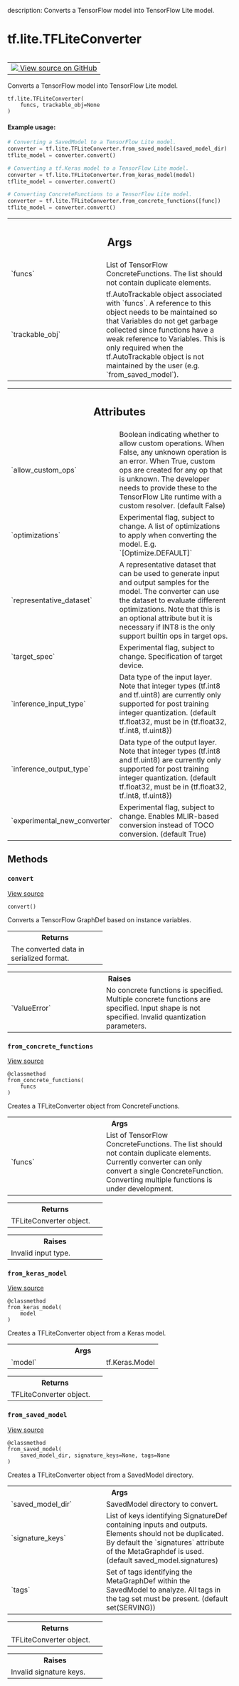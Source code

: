 description: Converts a TensorFlow model into TensorFlow Lite model.

<div itemscope itemtype="http://developers.google.com/ReferenceObject">
<meta itemprop="name" content="tf.lite.TFLiteConverter" />
<meta itemprop="path" content="Stable" />
<meta itemprop="property" content="__init__"/>
<meta itemprop="property" content="convert"/>
<meta itemprop="property" content="from_concrete_functions"/>
<meta itemprop="property" content="from_keras_model"/>
<meta itemprop="property" content="from_saved_model"/>
</div>

# tf.lite.TFLiteConverter

<!-- Insert buttons and diff -->

<table class="tfo-notebook-buttons tfo-api nocontent" align="left">
<td>
  <a target="_blank" href="https://github.com/tensorflow/tensorflow/blob/r2.3/tensorflow/lite/python/lite.py#L904-L1076">
    <img src="https://www.tensorflow.org/images/GitHub-Mark-32px.png" />
    View source on GitHub
  </a>
</td>
</table>



Converts a TensorFlow model into TensorFlow Lite model.

<pre class="devsite-click-to-copy prettyprint lang-py tfo-signature-link">
<code>tf.lite.TFLiteConverter(
    funcs, trackable_obj=None
)
</code></pre>



<!-- Placeholder for "Used in" -->


#### Example usage:


```python
# Converting a SavedModel to a TensorFlow Lite model.
converter = tf.lite.TFLiteConverter.from_saved_model(saved_model_dir)
tflite_model = converter.convert()

# Converting a tf.Keras model to a TensorFlow Lite model.
converter = tf.lite.TFLiteConverter.from_keras_model(model)
tflite_model = converter.convert()

# Converting ConcreteFunctions to a TensorFlow Lite model.
converter = tf.lite.TFLiteConverter.from_concrete_functions([func])
tflite_model = converter.convert()
```


<!-- Tabular view -->
 <table class="responsive fixed orange">
<colgroup><col width="214px"><col></colgroup>
<tr><th colspan="2"><h2 class="add-link">Args</h2></th></tr>

<tr>
<td>
`funcs`
</td>
<td>
List of TensorFlow ConcreteFunctions. The list should not contain
duplicate elements.
</td>
</tr><tr>
<td>
`trackable_obj`
</td>
<td>
tf.AutoTrackable object associated with `funcs`. A
reference to this object needs to be maintained so that Variables do not
get garbage collected since functions have a weak reference to
Variables. This is only required when the tf.AutoTrackable object is not
maintained by the user (e.g. `from_saved_model`).
</td>
</tr>
</table>





<!-- Tabular view -->
 <table class="responsive fixed orange">
<colgroup><col width="214px"><col></colgroup>
<tr><th colspan="2"><h2 class="add-link">Attributes</h2></th></tr>

<tr>
<td>
`allow_custom_ops`
</td>
<td>
Boolean indicating whether to allow custom operations.
When False, any unknown operation is an error. When True, custom ops are
created for any op that is unknown. The developer needs to provide these
to the TensorFlow Lite runtime with a custom resolver. (default False)
</td>
</tr><tr>
<td>
`optimizations`
</td>
<td>
Experimental flag, subject to change. A list of optimizations
to apply when converting the model. E.g. `[Optimize.DEFAULT]`
</td>
</tr><tr>
<td>
`representative_dataset`
</td>
<td>
A representative dataset that can be used to
generate input and output samples for the model. The converter can use the
dataset to evaluate different optimizations. Note that this is an optional
attribute but it is necessary if INT8 is the only support builtin ops in
target ops.
</td>
</tr><tr>
<td>
`target_spec`
</td>
<td>
Experimental flag, subject to change. Specification of target
device.
</td>
</tr><tr>
<td>
`inference_input_type`
</td>
<td>
Data type of the input layer. Note that integer types
(tf.int8 and tf.uint8) are currently only supported for post training
integer quantization. (default tf.float32, must be in {tf.float32,
tf.int8, tf.uint8})
</td>
</tr><tr>
<td>
`inference_output_type`
</td>
<td>
Data type of the output layer. Note that integer
types (tf.int8 and tf.uint8) are currently only supported for post
training integer quantization. (default tf.float32, must be in
{tf.float32, tf.int8, tf.uint8})
</td>
</tr><tr>
<td>
`experimental_new_converter`
</td>
<td>
Experimental flag, subject to change. Enables
MLIR-based conversion instead of TOCO conversion. (default True)
</td>
</tr>
</table>



## Methods

<h3 id="convert"><code>convert</code></h3>

<a target="_blank" href="https://github.com/tensorflow/tensorflow/blob/r2.3/tensorflow/lite/python/lite.py#L1063-L1076">View source</a>

<pre class="devsite-click-to-copy prettyprint lang-py tfo-signature-link">
<code>convert()
</code></pre>

Converts a TensorFlow GraphDef based on instance variables.


<!-- Tabular view -->
 <table class="responsive fixed orange">
<colgroup><col width="214px"><col></colgroup>
<tr><th colspan="2">Returns</th></tr>
<tr class="alt">
<td colspan="2">
The converted data in serialized format.
</td>
</tr>

</table>



<!-- Tabular view -->
 <table class="responsive fixed orange">
<colgroup><col width="214px"><col></colgroup>
<tr><th colspan="2">Raises</th></tr>

<tr>
<td>
`ValueError`
</td>
<td>
No concrete functions is specified.
Multiple concrete functions are specified.
Input shape is not specified.
Invalid quantization parameters.
</td>
</tr>
</table>



<h3 id="from_concrete_functions"><code>from_concrete_functions</code></h3>

<a target="_blank" href="https://github.com/tensorflow/tensorflow/blob/r2.3/tensorflow/lite/python/lite.py#L964-L986">View source</a>

<pre class="devsite-click-to-copy prettyprint lang-py tfo-signature-link">
<code>@classmethod</code>
<code>from_concrete_functions(
    funcs
)
</code></pre>

Creates a TFLiteConverter object from ConcreteFunctions.


<!-- Tabular view -->
 <table class="responsive fixed orange">
<colgroup><col width="214px"><col></colgroup>
<tr><th colspan="2">Args</th></tr>

<tr>
<td>
`funcs`
</td>
<td>
List of TensorFlow ConcreteFunctions. The list should not contain
duplicate elements. Currently converter can only convert a single
ConcreteFunction. Converting multiple functions is under development.
</td>
</tr>
</table>



<!-- Tabular view -->
 <table class="responsive fixed orange">
<colgroup><col width="214px"><col></colgroup>
<tr><th colspan="2">Returns</th></tr>
<tr class="alt">
<td colspan="2">
TFLiteConverter object.
</td>
</tr>

</table>



<!-- Tabular view -->
 <table class="responsive fixed orange">
<colgroup><col width="214px"><col></colgroup>
<tr><th colspan="2">Raises</th></tr>
<tr class="alt">
<td colspan="2">
Invalid input type.
</td>
</tr>

</table>



<h3 id="from_keras_model"><code>from_keras_model</code></h3>

<a target="_blank" href="https://github.com/tensorflow/tensorflow/blob/r2.3/tensorflow/lite/python/lite.py#L1050-L1060">View source</a>

<pre class="devsite-click-to-copy prettyprint lang-py tfo-signature-link">
<code>@classmethod</code>
<code>from_keras_model(
    model
)
</code></pre>

Creates a TFLiteConverter object from a Keras model.


<!-- Tabular view -->
 <table class="responsive fixed orange">
<colgroup><col width="214px"><col></colgroup>
<tr><th colspan="2">Args</th></tr>

<tr>
<td>
`model`
</td>
<td>
tf.Keras.Model
</td>
</tr>
</table>



<!-- Tabular view -->
 <table class="responsive fixed orange">
<colgroup><col width="214px"><col></colgroup>
<tr><th colspan="2">Returns</th></tr>
<tr class="alt">
<td colspan="2">
TFLiteConverter object.
</td>
</tr>

</table>



<h3 id="from_saved_model"><code>from_saved_model</code></h3>

<a target="_blank" href="https://github.com/tensorflow/tensorflow/blob/r2.3/tensorflow/lite/python/lite.py#L988-L1048">View source</a>

<pre class="devsite-click-to-copy prettyprint lang-py tfo-signature-link">
<code>@classmethod</code>
<code>from_saved_model(
    saved_model_dir, signature_keys=None, tags=None
)
</code></pre>

Creates a TFLiteConverter object from a SavedModel directory.


<!-- Tabular view -->
 <table class="responsive fixed orange">
<colgroup><col width="214px"><col></colgroup>
<tr><th colspan="2">Args</th></tr>

<tr>
<td>
`saved_model_dir`
</td>
<td>
SavedModel directory to convert.
</td>
</tr><tr>
<td>
`signature_keys`
</td>
<td>
List of keys identifying SignatureDef containing inputs
and outputs. Elements should not be duplicated. By default the
`signatures` attribute of the MetaGraphdef is used. (default
saved_model.signatures)
</td>
</tr><tr>
<td>
`tags`
</td>
<td>
Set of tags identifying the MetaGraphDef within the SavedModel to
analyze. All tags in the tag set must be present. (default set(SERVING))
</td>
</tr>
</table>



<!-- Tabular view -->
 <table class="responsive fixed orange">
<colgroup><col width="214px"><col></colgroup>
<tr><th colspan="2">Returns</th></tr>
<tr class="alt">
<td colspan="2">
TFLiteConverter object.
</td>
</tr>

</table>



<!-- Tabular view -->
 <table class="responsive fixed orange">
<colgroup><col width="214px"><col></colgroup>
<tr><th colspan="2">Raises</th></tr>
<tr class="alt">
<td colspan="2">
Invalid signature keys.
</td>
</tr>

</table>





